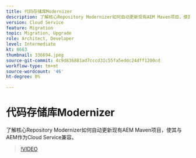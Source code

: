 ```yaml
---
title: 代码存储库Modernizer
description: 了解核心Repository Modernizer如何自动更新现有AEM Maven项目，使其与AEM作为Cloud Service兼容。
version: Cloud Service
feature: Migration
topic: Migration, Upgrade
role: Architect, Developer
level: Intermediate
kt: 8663
thumbnail: 336694.jpeg
source-git-commit: 4c9d836881ad7cccd31c55fa5eddc24dff1200cd
workflow-type: tm+mt
source-wordcount: '46'
ht-degree: 0%

---
```



# 代码存储库Modernizer

了解核心Repository Modernizer如何自动更新现有AEM Maven项目，使其与AEM作为Cloud Service兼容。

>[!VIDEO](https://video.tv.adobe.com/v/336694/?quality=12&learn=on)
